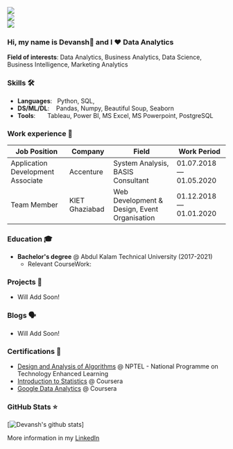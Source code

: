 ![](https://komarev.com/ghpvc/?username=DVNSHX&color=36b812)<br>
![](https://img.shields.io/github/followers/DVNSHX?style=social)<br>
![](https://img.shields.io/github/stars/DVNSHX?style=social)<br>

### Hi, my name is Devansh👋 and I ❤️ Data Analytics

**Field of interests**: Data Analytics, Business Analytics, Data Science, Business Intelligence, Marketing Analytics

<!--- **Curriculum Vitae**: [cv.pdf](https://github.com/dayyass/dayyass/blob/main/cv.pdf) -->

### Skills 🛠️
- **Languages**: &nbsp;                          Python, SQL, 
- **DS/ML/DL**: &nbsp;&nbsp;                     Pandas, Numpy, Beautiful Soup, Seaborn
- **Tools**:  &nbsp;&nbsp;&nbsp;&nbsp;&nbsp;     Tableau, Power BI, MS Excel, MS Powerpoint, PostgreSQL 

### Work experience 👔
| Job Position                      | Company            | Field                                        | Work Period                |
| --------------------------------- | ------------------ | -------------------------------------------- | -------------------------- |
| Application Development Associate | Accenture          | System Analysis, BASIS Consultant            | 01.07.2018 — 01.05.2020    |
| Team Member                       | KIET Ghaziabad     | Web Development & Design, Event Organisation | 01.12.2018 — 01.01.2020    |

### Education 🎓
- **Bachelor's degree** @ Abdul Kalam Technical University (2017-2021)
  - Relevant CourseWork: 

### Projects 🐾
- Will Add Soon!
<!--- - [MilkShakeLang](https://github.com/dayyass/milkshakelang) - The MilkShake Programming language -->

### Blogs 🗣
- Will Add Soon!
<!--- - [How to start a career in DS](https://youtu.be/_YrX25CpJWs) @ REU Data Science Club -->

### Certifications 📜
- [Design and Analysis of Algorithms](https://nptel.ac.in/noc) @ NPTEL - National Programme on Technology Enhanced Learning
- [Introduction to Statistics](coursera.org/verify/KATESQ4F3SKA) @ Coursera
- [Google Data Analytics](https://coursera.org/verify/professional-cert/XHPBBERU4XGF) @ Coursera

### GitHub Stats ⭐
[![Devansh's github stats](https://github-readme-stats.vercel.app/api?username=DVNSHX&show_icons=true)]
<!-- (https://github.com/anuraghazra/github-readme-stats) -->

More information in my [LinkedIn]([https://www.linkedin.com/in/dayyass/](https://www.linkedin.com/in/devansh-tyagi-a27927194/))
